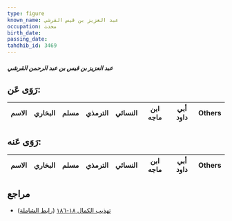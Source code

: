 ```yaml
---
type: figure
known_name: عبد العزيز بن قيس القرشي
occupation: محدث
birth_date:
passing_date:
tahdhib_id: 3469
---
```

##### عبد العزيز بن قيس بن عبد الرحمن القرشي

## رَوَى عَن:
| الاسم | البخاري | مسلم | الترمذي | النسائي | ابن ماجه | أبي داود | Others |
| ----- | ------- | ---- | ------- | ------- | -------- | -------- | ------ |
## رَوَى عَنه:
| الاسم | البخاري | مسلم | الترمذي | النسائي | ابن ماجه | أبي داود | Others |
| ----- | ------- | ---- | ------- | ------- | -------- | -------- | ------ |
## مراجع
- [تهذيب الكمال ١٨-١٨٦](obsidian://open?vault=Tahdhib-al-Kamal&file=Figures/٣٤٦٩-عبد%20العزيز%20بن%20قيس%20بن%20عبد%20الرحمن%20القرشي) ([رابط الشاملة](https://shamela.ws/book/3722/9219))